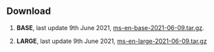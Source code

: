 ## Download

1. **BASE**, last update 9th June 2021, [ms-en-base-2021-06-09.tar.gz](https://f000.backblazeb2.com/file/malaya-model/pretrained/ms-en-base-2021-06-09.tar.gz).

1. **LARGE**, last update 9th June 2021, [ms-en-large-2021-06-09.tar.gz](https://f000.backblazeb2.com/file/malaya-model/pretrained/ms-en-large-2021-06-09.tar.gz)